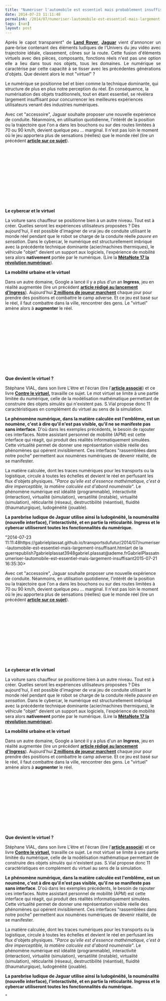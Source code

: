 ```yaml
---
title: "Numériser l'automobile est essentiel mais probablement insuffisant"
date: 2014-07-23 11:11:48
permalink: /2014/07/numeriser-lautomobile-est-essentiel-mais-largement-insuffisant.html
tags: [nan]
layout: post
---
```


<p style="text-align: justify;">Après le capot transparent" de <a href=""http://news.autoplus.fr/news/1481655/New-York-2014-capot-invisible-transparent-4x4-SUV-concept-Land-Rover-Discovery"" target=""_blank""><strong>Land Rover</strong></a>, <a href=""http://news.autoplus.fr/news/1484594/Pare-brise-virtuel-Simulation-automobile-Technologie-Jaguar-F-Type"" target=""_blank""><strong>Jaguar</strong></a> vient d'annoncer un pare-brise contenant des éléments ludiques de l'Univers du jeu vidéo avec trajectoire idéale, classement, cônes sur la route. Cette fusion d'éléments virtuels avec des pièces, composants, fonctions réels n'est pas une option elle a lieu dans tous nos objets, tous les domaines. Le numérique se caractérise par cette capacité à se tisser avec les précédentes générations d'objets. Que devient alors le mot "<em>virtuel</em>" ?</p> <p style=""text-align: justify>Le numérique se positionne bel et bien comme la technique dominante, qui structure de plus en plus notre perception du réel. En conséquence, la numérisation des objets traditionnels, tout en étant essentiel, se révèlera largement insuffisant pour concurrencer les meilleures expériences utilisateurs venant des industries numériques. </p> <p style=""text-align: justify></p>  <!--more-->  <p style=""text-align: justify>Avec cet "accessoire", Jaguar souhaite proposer une nouvelle expérience de conduite. Néanmoins, en utilisation quotidienne, l'intérêt de la position ou la trajectoire que l'on a dans les bouchons ou sur des routes limitées à 70 ou 90 km/h, devient quelque peu ... marginal. Il n'est pas loin le moment où le jeu apportera plus de sensations (réelles) que le monde réel (lire un précédent <a href="https://gabrielplassat.github.io/transportsdufutur/2010/01/quand-le-virtuel-donnera-plus-de-sensations-reelles-que-le-reel.html"" target=""_blank""><strong>article sur ce sujet</strong></a>).</p> <p><iframe allowfullscreen="""" frameborder=""0"" height=""315"" src=""//www.youtube.com/embed/FeK9IkSD_nI"" width=""560""></iframe></p> <p style=""text-align: justify> </p> <p style=""text-align: justify><strong>Le cybercar et le virtuel</strong></p> <p style=""text-align: justify>La voiture sans chauffeur se positionne bien à un autre niveau. Tout est à créer. Quelles seront les expériences utilisateurs proposées ? Dès aujourd'hui, il est possible d'imaginer de vrai jeu de conduite utilisant le monde réel pendant que le robot se charge de la conduite réelle <em>pauvre en sensation</em>. Dans le cybercar, le numérique est structurellement imbriqué avec la précédente technique dominante (acier/machines thermiques), le véhicule "objet" devient un support aux logiciels, l'expérience de mobilité sera alors <strong>nativement</strong> portée par le numérique. (Lire la <a href="https://gabrielplassat.github.io/transportsdufutur/2013/08/metanote-17-la-mutation-numerique-nengendre-pas-seulement-de-nouveaux-moyens-de-transports-elle-modi.html"" target=""_blank""><strong>MétaNote 17 la révolution numérique</strong></a>).</p> <p style=""text-align: justify><strong>La mobilité urbaine et le virtuel</strong></p> <p style=""text-align: justify>Dans un autre domaine, Google a lancé il y a plus d'un an <strong>Ingress</strong>, jeu en réalité augmentée (lire un précédent <a href="https://gabrielplassat.github.io/transportsdufutur/2012/11/ibm-dans-son-dernier-executive-report-tranforming-retail-engaging-customers-through-information-influencers-and-interacti.html"" target=""_blank""><strong>article rédigé au lancement d'Ingress</strong></a>). Aujourd'hui <a href=""http://obsession.nouvelobs.com/jeux-video/20140710.OBS3399/ingress-ou-quand-google-fait-marcher-deux-millions-de-joueurs.html"" target=""_blank""><strong>2 millions de joueur marchent</strong></a> chaque jour pour prendre des positions et combattre le camp adverse. Et ce jeu est basé sur le réel, il faut combattre dans la ville, rencontrer des gens. Le "virtuel" amène alors à <strong>augmenter</strong> le réel.</p> <p><iframe allowfullscreen="""" frameborder=""0"" height=""315"" src=""//www.youtube.com/embed/X4hY0UBAmlo"" width=""560""></iframe></p> <p> </p> <p><strong>Que devient le virtuel ?</strong></p> <p style=""text-align: justify>Stéphane VIAL, dans son livre L'être et l'écran (lire l'<a href="https://gabrielplassat.github.io/transportsdufutur/2013/09/la-these-de-stephane-vial-rassemble-des-points-essentiels-a-connaitre-concernant-la-revolution-numerique-la-metanote.html"" target=""_blank""><strong>article associé</strong></a>) et ce livre <strong><a href=""http://www.academia.edu/3179860/_2014_Contre_le_virtuel_une_deconstruction"" target=""_blank"">Contre le virtuel</a>,</strong> travaille ce sujet. Le mot virtuel se limite à une partie limitée du numérique, celle de la modélisation mathématique permettant de construire des objets <em>simulés</em> qui n'existent pas. S.Vial propose donc 11 caractéristiques en complément du virtuel au sens de la simulation. </p> <p style=""text-align: justify><strong>Le phénomène numérique, dans la matière calculée est l'emblême, est un noumène, c'est à dire qu'il n'est pas visible, qu'il ne se manifeste pas sans interface</strong>. D'où dans les exemples précédents, le besoin de rajouter ces interfaces. Notre assistant personnel de mobilité (APM) est cette interface qui réagit, qui produit des réalités informatiquement simulées. Cette virtualité permet de donner une représentation visible réelle des phénomènes qui opérent invisiblement. Ces interfaces "rassemblées dans notre poche" permettent aux noumènes numériques de devenir réalité, de se manifester. </p> <p style=""text-align: justify>La matière calculée, dont les traces numériques pour les transports ou la logistique, circule à toutes les échelles et devient le réel en perfusant les flux d'objets physiques. "<em>Parce qu'elle est d'essence mathématique, c'est à dire imperceptible, la matière calculée est d'abord nouménale</em>". Le phénomène numérique est idéalité (programmable), interactivité (interaction), virtualité (simulation), versatilité (instable), virtualité (simulation), réticularité (réseau), destructibilité (néantisé), fluidité (thaumaturgique), ludogénéité (jouable).</p> <p style=""text-align: justify><strong>La parebrise ludique de Jaguar utilise ainsi la ludogénéité, la nouménalité (nouvelle interface), l'interactivité, et en partie la réticularité. Ingress et le cybercar utiliseront toutes les fonctionnalités du numérique.</strong></p>"2014-07-23 11:11:48https://gabrielplassat.github.io/transportsdufutur/2014/07/numeriser-lautomobile-est-essentiel-mais-largement-insuffisant.htmlart de la guerrepublish7gabrielplassat3948gabriel.plassat@ademe.frGabrielPlassatnumeriser-lautomobile-est-essentiel-mais-largement-insuffisant2015-07-21 16:35:30></p>  <!--more-->  <p style=""text-align: justify>Avec cet "accessoire", Jaguar souhaite proposer une nouvelle expérience de conduite. Néanmoins, en utilisation quotidienne, l'intérêt de la position ou la trajectoire que l'on a dans les bouchons ou sur des routes limitées à 70 ou 90 km/h, devient quelque peu ... marginal. Il n'est pas loin le moment où le jeu apportera plus de sensations (réelles) que le monde réel (lire un précédent <a href="https://gabrielplassat.github.io/transportsdufutur/2010/01/quand-le-virtuel-donnera-plus-de-sensations-reelles-que-le-reel.html"" target=""_blank""><strong>article sur ce sujet</strong></a>).</p> <p><iframe allowfullscreen="""" frameborder=""0"" height=""315"" src=""//www.youtube.com/embed/FeK9IkSD_nI"" width=""560""></iframe></p> <p style=""text-align: justify> </p> <p style=""text-align: justify><strong>Le cybercar et le virtuel</strong></p> <p style=""text-align: justify>La voiture sans chauffeur se positionne bien à un autre niveau. Tout est à créer. Quelles seront les expériences utilisateurs proposées ? Dès aujourd'hui, il est possible d'imaginer de vrai jeu de conduite utilisant le monde réel pendant que le robot se charge de la conduite réelle <em>pauvre en sensation</em>. Dans le cybercar, le numérique est structurellement imbriqué avec la précédente technique dominante (acier/machines thermiques), le véhicule "objet" devient un support aux logiciels, l'expérience de mobilité sera alors <strong>nativement</strong> portée par le numérique. (Lire la <a href="https://gabrielplassat.github.io/transportsdufutur/2013/08/metanote-17-la-mutation-numerique-nengendre-pas-seulement-de-nouveaux-moyens-de-transports-elle-modi.html"" target=""_blank""><strong>MétaNote 17 la révolution numérique</strong></a>).</p> <p style=""text-align: justify><strong>La mobilité urbaine et le virtuel</strong></p> <p style=""text-align: justify>Dans un autre domaine, Google a lancé il y a plus d'un an <strong>Ingress</strong>, jeu en réalité augmentée (lire un précédent <a href="https://gabrielplassat.github.io/transportsdufutur/2012/11/ibm-dans-son-dernier-executive-report-tranforming-retail-engaging-customers-through-information-influencers-and-interacti.html"" target=""_blank""><strong>article rédigé au lancement d'Ingress</strong></a>). Aujourd'hui <a href=""http://obsession.nouvelobs.com/jeux-video/20140710.OBS3399/ingress-ou-quand-google-fait-marcher-deux-millions-de-joueurs.html"" target=""_blank""><strong>2 millions de joueur marchent</strong></a> chaque jour pour prendre des positions et combattre le camp adverse. Et ce jeu est basé sur le réel, il faut combattre dans la ville, rencontrer des gens. Le "virtuel" amène alors à <strong>augmenter</strong> le réel.</p> <p><iframe allowfullscreen="""" frameborder=""0"" height=""315"" src=""//www.youtube.com/embed/X4hY0UBAmlo"" width=""560""></iframe></p> <p> </p> <p><strong>Que devient le virtuel ?</strong></p> <p style=""text-align: justify>Stéphane VIAL, dans son livre L'être et l'écran (lire l'<a href="https://gabrielplassat.github.io/transportsdufutur/2013/09/la-these-de-stephane-vial-rassemble-des-points-essentiels-a-connaitre-concernant-la-revolution-numerique-la-metanote.html"" target=""_blank""><strong>article associé</strong></a>) et ce livre <strong><a href=""http://www.academia.edu/3179860/_2014_Contre_le_virtuel_une_deconstruction"" target=""_blank"">Contre le virtuel</a>,</strong> travaille ce sujet. Le mot virtuel se limite à une partie limitée du numérique, celle de la modélisation mathématique permettant de construire des objets <em>simulés</em> qui n'existent pas. S.Vial propose donc 11 caractéristiques en complément du virtuel au sens de la simulation. </p> <p style=""text-align: justify><strong>Le phénomène numérique, dans la matière calculée est l'emblême, est un noumène, c'est à dire qu'il n'est pas visible, qu'il ne se manifeste pas sans interface</strong>. D'où dans les exemples précédents, le besoin de rajouter ces interfaces. Notre assistant personnel de mobilité (APM) est cette interface qui réagit, qui produit des réalités informatiquement simulées. Cette virtualité permet de donner une représentation visible réelle des phénomènes qui opérent invisiblement. Ces interfaces "rassemblées dans notre poche" permettent aux noumènes numériques de devenir réalité, de se manifester. </p> <p style=""text-align: justify>La matière calculée, dont les traces numériques pour les transports ou la logistique, circule à toutes les échelles et devient le réel en perfusant les flux d'objets physiques. "<em>Parce qu'elle est d'essence mathématique, c'est à dire imperceptible, la matière calculée est d'abord nouménale</em>". Le phénomène numérique est idéalité (programmable), interactivité (interaction), virtualité (simulation), versatilité (instable), virtualité (simulation), réticularité (réseau), destructibilité (néantisé), fluidité (thaumaturgique), ludogénéité (jouable).</p> <p style=""text-align: justify><strong>La parebrise ludique de Jaguar utilise ainsi la ludogénéité, la nouménalité (nouvelle interface), l'interactivité, et en partie la réticularité. Ingress et le cybercar utiliseront toutes les fonctionnalités du numérique.</strong></p>"
